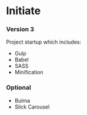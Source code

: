 # Initiate
### Version 3

Project startup which includes:

- Gulp
- Babel
- SASS
- Minification 

### Optional

- Bulma
- Slick Carousel

